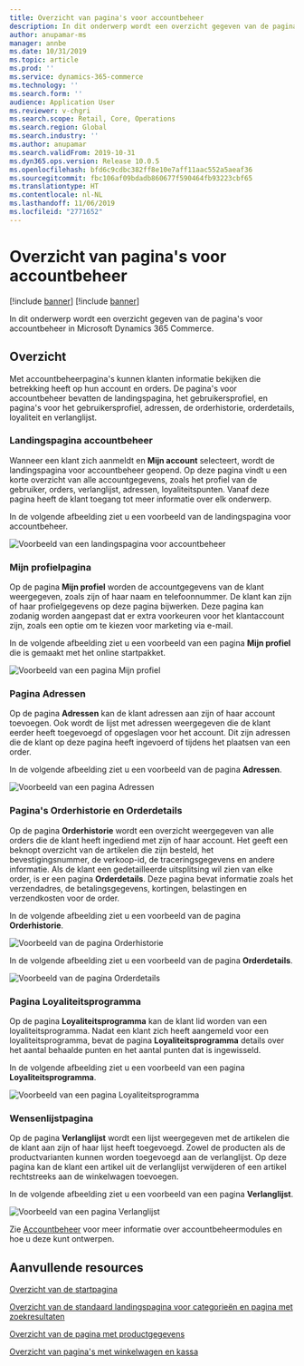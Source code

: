 ```yaml
---
title: Overzicht van pagina's voor accountbeheer
description: In dit onderwerp wordt een overzicht gegeven van de pagina's voor accountbeheer in Microsoft Dynamics 365 Commerce.
author: anupamar-ms
manager: annbe
ms.date: 10/31/2019
ms.topic: article
ms.prod: ''
ms.service: dynamics-365-commerce
ms.technology: ''
ms.search.form: ''
audience: Application User
ms.reviewer: v-chgri
ms.search.scope: Retail, Core, Operations
ms.search.region: Global
ms.search.industry: ''
ms.author: anupamar
ms.search.validFrom: 2019-10-31
ms.dyn365.ops.version: Release 10.0.5
ms.openlocfilehash: bfd6c9cdbc382ff8e10e7aff11aac552a5aeaf36
ms.sourcegitcommit: fbc106af09bdadb860677f590464fb93223cbf65
ms.translationtype: HT
ms.contentlocale: nl-NL
ms.lasthandoff: 11/06/2019
ms.locfileid: "2771652"
---
```

# <a name="overview-of-account-management-pages"></a>Overzicht van pagina's voor accountbeheer

[!include [banner](includes/preview-banner.md)]
[!include [banner](includes/banner.md)]

In dit onderwerp wordt een overzicht gegeven van de pagina's voor accountbeheer in Microsoft Dynamics 365 Commerce.

## <a name="overview"></a>Overzicht

Met accountbeheerpagina's kunnen klanten informatie bekijken die betrekking heeft op hun account en orders. De pagina's voor accountbeheer bevatten de landingspagina, het gebruikersprofiel, en pagina's voor het gebruikersprofiel, adressen, de orderhistorie, orderdetails, loyaliteit en verlanglijst.

### <a name="account-management-landing-page"></a>Landingspagina accountbeheer

Wanneer een klant zich aanmeldt en **Mijn account** selecteert, wordt de landingspagina voor accountbeheer geopend. Op deze pagina vindt u een korte overzicht van alle accountgegevens, zoals het profiel van de gebruiker, orders, verlanglijst, adressen, loyaliteitspunten. Vanaf deze pagina heeft de klant toegang tot meer informatie over elk onderwerp.

In de volgende afbeelding ziet u een voorbeeld van de landingspagina voor accountbeheer.

![Voorbeeld van een landingspagina voor accountbeheer](./media/Account-Management.PNG)

### <a name="my-profile-page"></a>Mijn profielpagina

Op de pagina **Mijn profiel** worden de accountgegevens van de klant weergegeven, zoals zijn of haar naam en telefoonnummer. De klant kan zijn of haar profielgegevens op deze pagina bijwerken. Deze pagina kan zodanig worden aangepast dat er extra voorkeuren voor het klantaccount zijn, zoals een optie om te kiezen voor marketing via e-mail.

In de volgende afbeelding ziet u een voorbeeld van een pagina **Mijn profiel** die is gemaakt met het online startpakket.

![Voorbeeld van een pagina Mijn profiel](./media/Account-Management-MyProfile.PNG)

### <a name="addresses-page"></a>Pagina Adressen

Op de pagina **Adressen** kan de klant adressen aan zijn of haar account toevoegen. Ook wordt de lijst met adressen weergegeven die de klant eerder heeft toegevoegd of opgeslagen voor het account. Dit zijn adressen die de klant op deze pagina heeft ingevoerd of tijdens het plaatsen van een order.

In de volgende afbeelding ziet u een voorbeeld van de pagina **Adressen**.

![Voorbeeld van een pagina Adressen](./media/Account-Management-Address.png)

### <a name="order-history-and-order-details-pages"></a>Pagina's Orderhistorie en Orderdetails

Op de pagina **Orderhistorie** wordt een overzicht weergegeven van alle orders die de klant heeft ingediend met zijn of haar account. Het geeft een beknopt overzicht van de artikelen die zijn besteld, het bevestigingsnummer, de verkoop-id, de traceringsgegevens en andere informatie. Als de klant een gedetailleerde uitsplitsing wil zien van elke order, is er een pagina **Orderdetails**. Deze pagina bevat informatie zoals het verzendadres, de betalingsgegevens, kortingen, belastingen en verzendkosten voor de order.

In de volgende afbeelding ziet u een voorbeeld van de pagina **Orderhistorie**.

![Voorbeeld van de pagina Orderhistorie](./media/Account-Management-OrderHistory.PNG)

In de volgende afbeelding ziet u een voorbeeld van de pagina **Orderdetails**.

![Voorbeeld van de pagina Orderdetails](./media/Account-Management-OrderDetails.PNG)

### <a name="loyalty-program-page"></a>Pagina Loyaliteitsprogramma

Op de pagina **Loyaliteitsprogramma** kan de klant lid worden van een loyaliteitsprogramma. Nadat een klant zich heeft aangemeld voor een loyaliteitsprogramma, bevat de pagina **Loyaliteitsprogramma** details over het aantal behaalde punten en het aantal punten dat is ingewisseld.

In de volgende afbeelding ziet u een voorbeeld van een pagina **Loyaliteitsprogramma**.

![Voorbeeld van een pagina Loyaliteitsprogramma](./media/Account-Management-Loyalty.PNG)

### <a name="wishlist-page"></a>Wensenlijstpagina

Op de pagina **Verlanglijst** wordt een lijst weergegeven met de artikelen die de klant aan zijn of haar lijst heeft toegevoegd. Zowel de producten als de productvarianten kunnen worden toegevoegd aan de verlanglijst. Op deze pagina kan de klant een artikel uit de verlanglijst verwijderen of een artikel rechtstreeks aan de winkelwagen toevoegen.

In de volgende afbeelding ziet u een voorbeeld van een pagina **Verlanglijst**.

![Voorbeeld van een pagina Verlanglijst](./media/Account-Management-Wishlist.PNG)

Zie [Accountbeheer](account-management.md) voor meer informatie over accountbeheermodules en hoe u deze kunt ontwerpen.

## <a name="additional-resources"></a>Aanvullende resources

[Overzicht van de startpagina](quick-tour-home-page.md)

[Overzicht van de standaard landingspagina voor categorieën en pagina met zoekresultaten](category-search-page-overview.md)

[Overzicht van de pagina met productgegevens](quick-tour-pdp.md)

[Overzicht van pagina's met winkelwagen en kassa](quick-tour-cart-checkout.md)

